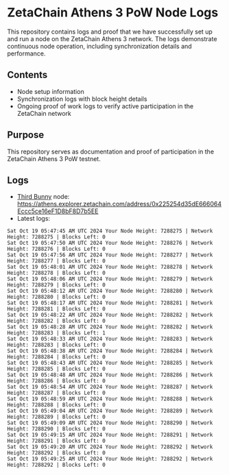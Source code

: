 # ZetaChain Athens 3 PoW Node Logs
This repository contains logs and proof that we have successfully set up and run a node on the ZetaChain Athens 3 network. The logs demonstrate continuous node operation, including synchronization details and performance.

## Contents
- Node setup information
- Synchronization logs with block height details
- Ongoing proof of work logs to verify active participation in the ZetaChain network

## Purpose
This repository serves as documentation and proof of participation in the ZetaChain Athens 3 PoW testnet.

## Logs

- [Third Bunny](https://thirdbunny.xyz/) node: https://athens.explorer.zetachain.com/address/0x225254d35dE666064Eccc5ce16eF1D8bF8D7b5EE
- Latest logs:
```
Sat Oct 19 05:47:45 AM UTC 2024 Your Node Height: 7288275 | Network Height: 7288275 | Blocks Left: 0
Sat Oct 19 05:47:50 AM UTC 2024 Your Node Height: 7288276 | Network Height: 7288276 | Blocks Left: 0
Sat Oct 19 05:47:56 AM UTC 2024 Your Node Height: 7288277 | Network Height: 7288277 | Blocks Left: 0
Sat Oct 19 05:48:01 AM UTC 2024 Your Node Height: 7288278 | Network Height: 7288278 | Blocks Left: 0
Sat Oct 19 05:48:06 AM UTC 2024 Your Node Height: 7288279 | Network Height: 7288279 | Blocks Left: 0
Sat Oct 19 05:48:12 AM UTC 2024 Your Node Height: 7288280 | Network Height: 7288280 | Blocks Left: 0
Sat Oct 19 05:48:17 AM UTC 2024 Your Node Height: 7288281 | Network Height: 7288281 | Blocks Left: 0
Sat Oct 19 05:48:22 AM UTC 2024 Your Node Height: 7288282 | Network Height: 7288282 | Blocks Left: 0
Sat Oct 19 05:48:28 AM UTC 2024 Your Node Height: 7288282 | Network Height: 7288283 | Blocks Left: 1
Sat Oct 19 05:48:33 AM UTC 2024 Your Node Height: 7288283 | Network Height: 7288283 | Blocks Left: 0
Sat Oct 19 05:48:38 AM UTC 2024 Your Node Height: 7288284 | Network Height: 7288284 | Blocks Left: 0
Sat Oct 19 05:48:43 AM UTC 2024 Your Node Height: 7288285 | Network Height: 7288285 | Blocks Left: 0
Sat Oct 19 05:48:48 AM UTC 2024 Your Node Height: 7288286 | Network Height: 7288286 | Blocks Left: 0
Sat Oct 19 05:48:54 AM UTC 2024 Your Node Height: 7288287 | Network Height: 7288287 | Blocks Left: 0
Sat Oct 19 05:48:59 AM UTC 2024 Your Node Height: 7288288 | Network Height: 7288288 | Blocks Left: 0
Sat Oct 19 05:49:04 AM UTC 2024 Your Node Height: 7288289 | Network Height: 7288289 | Blocks Left: 0
Sat Oct 19 05:49:09 AM UTC 2024 Your Node Height: 7288290 | Network Height: 7288290 | Blocks Left: 0
Sat Oct 19 05:49:15 AM UTC 2024 Your Node Height: 7288291 | Network Height: 7288291 | Blocks Left: 0
Sat Oct 19 05:49:20 AM UTC 2024 Your Node Height: 7288292 | Network Height: 7288292 | Blocks Left: 0
Sat Oct 19 05:49:25 AM UTC 2024 Your Node Height: 7288292 | Network Height: 7288292 | Blocks Left: 0
```
